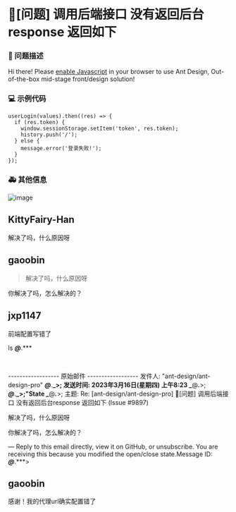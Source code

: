 # 🧐[问题] 调用后端接口 没有返回后台response 返回如下

### 🧐 问题描述

Hi there! Please
[enable Javascript](https://www.enablejavascript.io/en)
in your browser to use Ant Design, Out-of-the-box mid-stage front/design solution!

### 💻 示例代码

    userLogin(values).then((res) => {
      if (res.token) {
        window.sessionStorage.setItem('token', res.token);
        history.push('/');
      } else {
        message.error('登录失败!');
      }
    });

### 🚑 其他信息

![image](https://user-images.githubusercontent.com/38196590/172134011-1e45a5e6-c977-45a8-9b79-0bed3fe456e7.png)

## KittyFairy-Han

解决了吗，什么原因呀

## gaoobin

> 解决了吗，什么原因呀

你解决了吗，怎么解决的？

## jxp1147

前端配置写错了

ls
**_@_**.\*\*\*

&nbsp;

------------------&nbsp;原始邮件&nbsp;------------------
发件人: "ant-design/ant-design-pro" **_@_**.**_&gt;;
发送时间:&nbsp;2023年3月16日(星期四) 上午8:23
_**@**_._**&gt;;
**_@_**.**_&gt;;"State _**@**_._**&gt;;
主题:&nbsp;Re: [ant-design/ant-design-pro] 🧐[问题] 调用后端接口 没有返回后台response 返回如下 (Issue #9897)

解决了吗，什么原因呀

你解决了吗，怎么解决的？

—
Reply to this email directly, view it on GitHub, or unsubscribe.
You are receiving this because you modified the open/close state.Message ID: **_@_**.\*\*\*&gt;

## gaoobin

>

感谢！我的代理url确实配置错了
